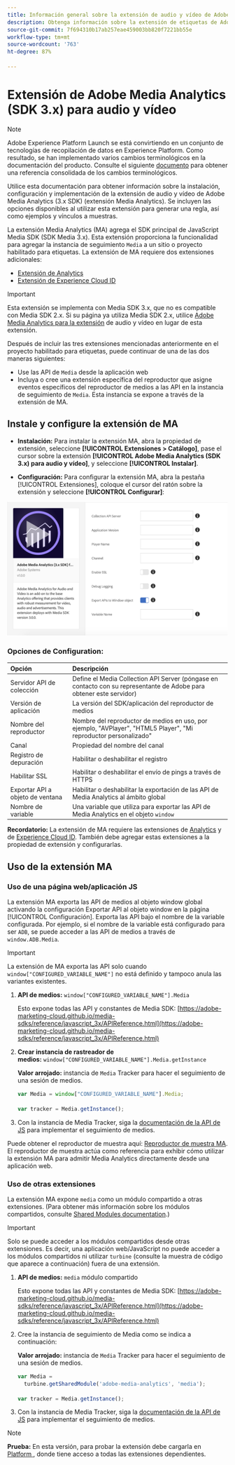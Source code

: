 ```yaml
---
title: Información general sobre la extensión de audio y vídeo de Adobe Medium Analytics (3.x SDK) for Audio and Video
description: Obtenga información sobre la extensión de etiquetas de Adobe Medium Analytics (3.x SDK) for Audio and Video en Adobe Experience Platform.
source-git-commit: 7f694310b17ab257eae459003bb820f7221bb55e
workflow-type: tm+mt
source-wordcount: '763'
ht-degree: 87%

---
```


# Extensión de Adobe Media Analytics (SDK 3.x) para audio y vídeo

>[!NOTE]
>
>Adobe Experience Platform Launch se está convirtiendo en un conjunto de tecnologías de recopilación de datos en Experience Platform. Como resultado, se han implementado varios cambios terminológicos en la documentación del producto. Consulte el siguiente [documento](../../../term-updates.md) para obtener una referencia consolidada de los cambios terminológicos.

Utilice esta documentación para obtener información sobre la instalación, configuración y implementación de la extensión de audio y vídeo de Adobe Media Analytics (3.x SDK) (extensión Media Analytics). Se incluyen las opciones disponibles al utilizar esta extensión para generar una regla, así como ejemplos y vínculos a muestras.

La extensión Media Analytics (MA) agrega el SDK principal de JavaScript Media SDK (SDK Media 3.x). Esta extensión proporciona la funcionalidad para agregar la instancia de seguimiento `Media` a un sitio o proyecto habilitado para etiquetas. La extensión de MA requiere dos extensiones adicionales:

* [Extensión de Analytics](../analytics/overview.md)
* [Extensión de Experience Cloud ID](../id-service/overview.md)

>[!IMPORTANT]
>
>Esta extensión se implementa con Media SDK 3.x, que no es compatible con Media SDK 2.x. Si su página ya utiliza Media SDK 2.x, utilice [Adobe Media Analytics para la extensión](../media-analytics/overview.md) de audio y vídeo en lugar de esta extensión.

Después de incluir las tres extensiones mencionadas anteriormente en el proyecto habilitado para etiquetas, puede continuar de una de las dos maneras siguientes:

* Use las API de `Media` desde la aplicación web
* Incluya o cree una extensión específica del reproductor que asigne eventos específicos del reproductor de medios a las API en la instancia de seguimiento de `Media`. Esta instancia se expone a través de la extensión de MA.

## Instale y configure la extensión de MA

* **Instalación:** Para instalar la extensión MA, abra la propiedad de extensión, seleccione **[!UICONTROL Extensiones > Catálogo]**, pase el cursor sobre la extensión **[!UICONTROL Adobe Media Analytics (SDK 3.x) para audio y vídeo]**, y seleccione **[!UICONTROL Instalar]**.

* **Configuración:** Para configurar la extensión MA, abra la pestaña [!UICONTROL Extensiones], coloque el cursor del ratón sobre la extensión y seleccione **[!UICONTROL Configurar]**:

![Configuración de la extensión MA](../../../images/ext-ma-config.png)

### Opciones de Configuration:

| Opción | Descripción |
| :--- | :--- |
| Servidor API de colección | Define el Media Collection API Server (póngase en contacto con su representante de Adobe para obtener este servidor) |
| Versión de aplicación | La versión del SDK/aplicación del reproductor de medios |
| Nombre del reproductor | Nombre del reproductor de medios en uso, por ejemplo, &quot;AVPlayer&quot;, &quot;HTML5 Player&quot;, &quot;Mi reproductor personalizado&quot; |
| Canal | Propiedad del nombre del canal |
| Registro de depuración | Habilitar o deshabilitar el registro |
| Habilitar SSL | Habilitar o deshabilitar el envío de pings a través de HTTPS |
| Exportar API a objeto de ventana | Habilitar o deshabilitar la exportación de las API de Media Analytics al ámbito global |
| Nombre de variable | Una variable que utiliza para exportar las API de Media Analytics en el objeto `window` |

**Recordatorio:** La extensión de MA requiere las extensiones de [Analytics](../analytics/overview.md) y de [Experience Cloud ID](../id-service/overview.md). También debe agregar estas extensiones a la propiedad de extensión y configurarlas.

## Uso de la extensión MA

### Uso de una página web/aplicación JS

La extensión MA exporta las API de medios al objeto window global activando la configuración Exportar API al objeto window en la página [!UICONTROL Configuración]. Exporta las API bajo el nombre de la variable configurada. Por ejemplo, si el nombre de la variable está configurado para ser `ADB`, se puede acceder a las API de medios a través de `window.ADB.Media`.

>[!IMPORTANT]
>
>La extensión de MA exporta las API solo cuando `window["CONFIGURED_VARIABLE_NAME"]` no está definido y tampoco anula las variantes existentes.

1. **API de medios:** `window["CONFIGURED_VARIABLE_NAME"].Media`

   Esto expone todas las API y constantes de Media SDK: [https://adobe-marketing-cloud.github.io/media-sdks/reference/javascript_3x/APIReference.html](https://adobe-marketing-cloud.github.io/media-sdks/reference/javascript_3x/APIReference.html)

1. **Crear instancia de rastreador de medios:** `window["CONFIGURED_VARIABLE_NAME"].Media.getInstance`

   **Valor arrojado:** instancia de `Media` Tracker para hacer el seguimiento de una sesión de medios.

   ```javascript
   var Media = window["CONFIGURED_VARIABLE_NAME"].Media;
   
   var tracker = Media.getInstance();
   ```

1. Con la instancia de Media Tracker, siga la [documentación de la API de JS](https://adobe-marketing-cloud.github.io/media-sdks/reference/javascript_3x/index.html) para implementar el seguimiento de medios.

Puede obtener el reproductor de muestra aquí: [Reproductor de muestra MA](https://github.com/Adobe-Marketing-Cloud/media-sdks/tree/master/samples/launch/js/3.x). El reproductor de muestra actúa como referencia para exhibir cómo utilizar la extensión MA para admitir Media Analytics directamente desde una aplicación web.


### Uso de otras extensiones

La extensión MA expone `media` como un módulo compartido a otras extensiones. (Para obtener más información sobre los módulos compartidos, consulte [Shared Modules documentation](../../../extension-dev/web/shared.md).)

>[!IMPORTANT]
>
>Solo se puede acceder a los módulos compartidos desde otras extensiones. Es decir, una aplicación web/JavaScript no puede acceder a los módulos compartidos ni utilizar `turbine` (consulte la muestra de código que aparece a continuación) fuera de una extensión.

1. **API de medios:** `media` módulo compartido

   Esto expone todas las API y constantes de Media SDK: [https://adobe-marketing-cloud.github.io/media-sdks/reference/javascript_3x/APIReference.html](https://adobe-marketing-cloud.github.io/media-sdks/reference/javascript_3x/APIReference.html)

1. Cree la instancia de seguimiento de Media como se indica a continuación:

   **Valor arrojado:** instancia de `Media` Tracker para hacer el seguimiento de una sesión de medios.

   ```javascript
   var Media =
     turbine.getSharedModule('adobe-media-analytics', 'media');
   
   var tracker = Media.getInstance();
   ```

1. Con la instancia de Media Tracker, siga la [documentación de la API de JS](https://adobe-marketing-cloud.github.io/media-sdks/reference/javascript_3x/index.html) para implementar el seguimiento de medios.

>[!NOTE]
>
>**Prueba:** En esta versión, para probar la extensión debe cargarla en [ Platform ](../../../extension-dev/submit/upload-and-test.md), donde tiene acceso a todas las extensiones dependientes.
